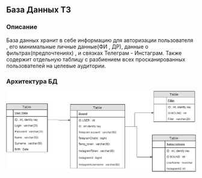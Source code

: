 ## База Данных ТЗ

### Описание

База данных хранит в себе информацию для авторизации пользователя , его минимальные личные данные(ФИ , ДР),  данные о фильтрах(предпочтениях) , и связках Телеграм - Инстаграм. Также содержит отдельную таблицу с разбиением всех просканированных пользователей на целевые аудитории.


### Архитектура БД

![BD](Img/BD.png)
